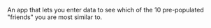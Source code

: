 An app that lets you enter data to see which of the 10 pre-populated "friends" you are most similar to.
